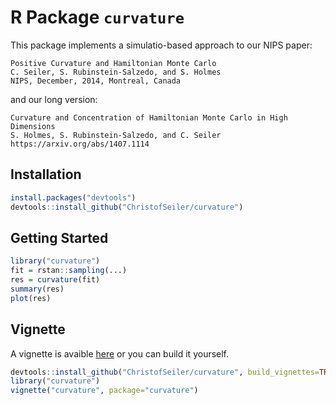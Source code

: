 # R Package `curvature`

This package implements a simulatio-based approach to our NIPS paper:

```
Positive Curvature and Hamiltonian Monte Carlo 
C. Seiler, S. Rubinstein-Salzedo, and S. Holmes 
NIPS, December, 2014, Montreal, Canada
```

and our long version:

```
Curvature and Concentration of Hamiltonian Monte Carlo in High Dimensions 
S. Holmes, S. Rubinstein-Salzedo, and C. Seiler 
https://arxiv.org/abs/1407.1114
```

## Installation

```r
install.packages("devtools")
devtools::install_github("ChristofSeiler/curvature")
```

## Getting Started

```r
library("curvature")
fit = rstan::sampling(...)
res = curvature(fit)
summary(res)
plot(res)
```

## Vignette

A vignette is avaible [here]() or you can build it yourself.

```r
devtools::install_github("ChristofSeiler/curvature", build_vignettes=TRUE)
library("curvature")
vignette("curvature", package="curvature")
```
